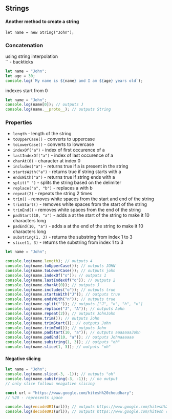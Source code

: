 ## Strings

#### Another method to create a string

`let name = new String("John");`

### Concatenation

using string interpolation  
`` - backticks

```js
let name = "John";
let age = 30;
console.log(`My name is ${name} and I am ${age} years old`);
```

indexes start from 0

```js
let name = "John";
console.log(name[0]); // outputs J
console.log(name.__proto__); // outputs String
```

### Properties

- `length` - length of the string
- `toUpperCase()` - converts to uppercase
- `toLowerCase()` - converts to lowercase
- `indexOf("a")` - index of first occurence of a
- `lastIndexOf("a")` - index of last occurence of a
- `charAt(0)` - character at index 0
- `includes("a")` - returns true if a is present in the string
- `startsWith("a")` - returns true if string starts with a
- `endsWith("a")` - returns true if string ends with a
- `split(" ")` - splits the string based on the delimiter
- `replace("a", "b")` - replaces a with b
- `repeat(2)` - repeats the string 2 times
- `trim()` - removes white spaces from the start and end of the string
- `trimStart()` - removes white spaces from the start of the string
- `trimEnd()` - removes white spaces from the end of the string
- `padStart(10, "a")` - adds a at the start of the string to make it 10 characters long
- `padEnd(10, "a")` - adds a at the end of the string to make it 10 characters long
- `substring(1, 3)` - returns the substring from index 1 to 3
- `slice(1, 3)` - returns the substring from index 1 to 3

```js
let name = "John";

console.log(name.length); // outputs 4
console.log(name.toUpperCase()); // outputs JOHN
console.log(name.toLowerCase()); // outputs john
console.log(name.indexOf("o")); // outputs 1
console.log(name.lastIndexOf("o")); // outputs 2
console.log(name.charAt(0)); // outputs J
console.log(name.includes("o")); // outputs true
console.log(name.startsWith("J")); // outputs true
console.log(name.endsWith("n")); // outputs true
console.log(name.split("")); // outputs ["J", "o", "h", "n"]
console.log(name.replace("J", "A")); // outputs Aohn
console.log(name.repeat(2)); // outputs JohnJohn
console.log(name.trim()); // outputs John
console.log(name.trimStart()); // outputs John
console.log(name.trimEnd()); // outputs John
console.log(name.padStart(10, "a")); // outputs aaaaaaaJohn
console.log(name.padEnd(10, "a")); // outputs Johnaaaaaa
console.log(name.substring(1, 3)); // outputs "oh"
console.log(name.slice(1, 3)); // outputs "oh"
```

#### Negative slicing

```js
let name = "John";
console.log(name.slice(-3, -1)); // outputs "oh"
console.log(name.substring(-3, -1)); // no output
// only slice follows neagative slicing
```

```js
const url = "https://www.google.com/hitesh%20choudhary";
// %20 - represents space

console.log(encodeURI(url)); // outputs https://www.google.com/hitesh%20choudhary
console.log(decodeURI(url)); // outputs https://www.google.com/hitesh choudhary
```
